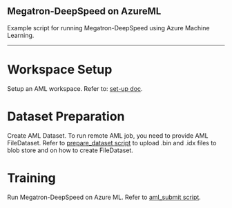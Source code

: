 ## Megatron-DeepSpeed on AzureML
Example script for running Megatron-DeepSpeed using Azure Machine Learning.

------

# Workspace Setup
Setup an AML workspace. Refer to: [set-up doc](https://github.com/Azure/azureml-examples/tree/main/v1/python-sdk#set-up).

# Dataset Preparation
Create AML Dataset. To run remote AML job, you need to provide AML FileDataset. 
Refer to [prepare_dataset script](prepare_dataset.py) to upload .bin and .idx files to blob store and on how to create FileDataset.

# Training
Run Megatron-DeepSpeed on Azure ML. Refer to [aml_submit script](aml_submit.py).
